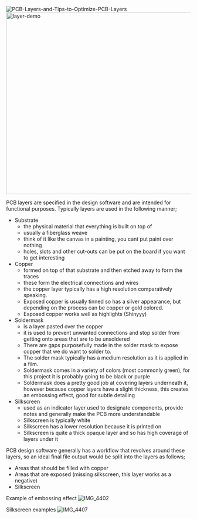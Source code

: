 
![PCB-Layers-and-Tips-to-Optimize-PCB-Layers](https://github.com/user-attachments/assets/c23cdfcc-bad3-4d4d-9b13-6ae56803641c)
<img width="1480" height="495" alt="layer-demo" src="https://github.com/user-attachments/assets/f2438dfc-d44b-4e3b-ab29-31545c5fe0aa" />

PCB layers are specified in the design software and are intended for functional purposes.
Typically layers are used in the following manner;
 - Substrate 
	 - the physical material that everything is built on top of 
	 - usually a fiberglass weave
	 - think of it like the canvas in a painting, you cant put paint over nothing
	 - holes, slots and other cut-outs can be put on the board if you want to get interesting
 - Copper 
	 - formed on top of that substrate and then etched away to form the traces 
	 - these form the electrical connections and wires
	 - the copper layer typically has a high resolution comparatively speaking.
	 - Exposed copper is usually tinned so has a silver appearance, but depending on the process can be copper or gold colored.
	 - Exposed copper works well as highlights (Shinyyy)
 - Soldermask 
	 - is a layer pasted over the copper 
	 - it is used to prevent unwanted connections and stop solder from getting onto areas that are to be unsoldered
	 - There are gaps purposefully made in the solder mask to expose copper that we do want to solder to. 
	 - The solder mask typically has a medium resolution as it is applied in a film.
	 - Soldermask comes in a variety of colors (most commonly green), for this project it is probably going to be black or purple
	 - Soldermask does a pretty good job at covering layers underneath it, however because copper layers have a slight thickness, this creates an embossing effect, good for subtle detailing
 - Silkscreen
	 - used as an indicator layer used to designate components, provide notes and generally make the PCB more understandable
	 - Silkscreen is typically white
	 - Silkscreen has a lower resolution because it is printed on
	 - Silkscreen is quite a thick opaque layer and so has high coverage of layers under it

PCB design software generally has a workflow that revolves around these layers, so an ideal final file output would be split into the layers as follows;
 - Areas that should be filled with copper
 - Areas that are exposed (missing silkscreen, this layer works as a negative)
 - Silkscreen



Example of embossing effect
![IMG_4402](https://github.com/user-attachments/assets/b676a041-5f9f-4537-aff3-9cf3f578ab51)

Silkscreen examples
![IMG_4407](https://github.com/user-attachments/assets/3ebedb67-b50b-4ad8-9bc7-522f0a950f42)
